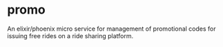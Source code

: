 # promo
An elixir/phoenix micro service for management of promotional codes for issuing  free rides on a ride sharing platform.
